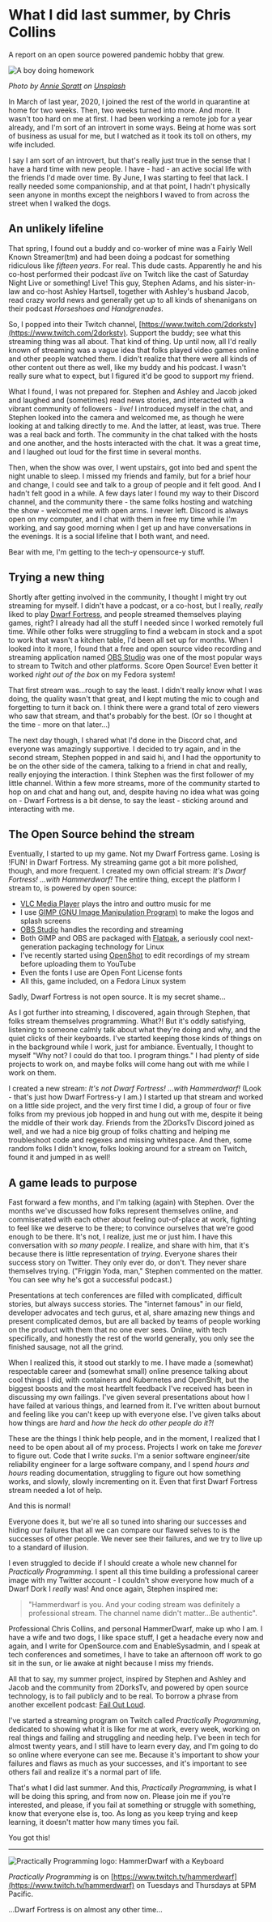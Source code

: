 # What I did last summer, by Chris Collins

A report on an open source powered pandemic hobby that grew.

![A boy doing homework](/img/annie-spratt-homework.jpg)

_Photo by [Annie Spratt](https://unsplash.com/@anniespratt) on [Unsplash](https://unsplash.com/s/photos/homework)_

In March of last year, 2020, I joined the rest of the world in quarantine at home for two weeks. Then, two weeks turned into more. And more. It wasn't too hard on me at first. I had been working a remote job for a year already, and I'm sort of an introvert in some ways. Being at home was sort of business as usual for me, but I watched as it took its toll on others, my wife included.

I say I am sort of an introvert, but that's really just true in the sense that I have a hard time with new people. I have - had - an active social life with the friends I'd made over time. By June, I was starting to feel that lack. I really needed some companionship, and at  that point, I hadn't physically seen anyone in months except the neighbors I waved to from across the street when I walked the dogs.

## An unlikely lifeline

That spring, I found out a buddy and co-worker of mine was a Fairly Well Known Streamer(tm) and had been doing a podcast for something ridiculous like _fifteen years_. For real. This dude casts. Apparently he and his co-host performed their podcast _live_ on Twitch like the cast of Saturday Night Live or something! Live! This guy, Stephen Adams, and his sister-in-law and co-host Ashley Hartsell, together with Ashley's husband Jacob, read crazy world news and generally get up to all kinds of shenanigans on their podcast _Horseshoes and Handgrenades_.

So, I popped into their Twitch channel, [https://www.twitch.com/2dorkstv](https://www.twitch.com/2dorkstv).  Support the buddy; see what this streaming thing was all about. That kind of thing. Up until now, all I'd really known of streaming was a vague idea that folks played video games online and other people watched them. I didn't realize that there were all kinds of other content out there
as well, like my buddy and his podcast. I wasn't really sure what to expect, but I figured it'd be good to support my friend.

What I found, I was not prepared for.  Stephen and Ashley and Jacob joked and laughed and (sometimes) read news stories, and interacted with a vibrant community of followers - _live!_  I introduced myself in the chat, and Stephen looked into the camera and welcomed me, as though he were looking at and talking directly to me.  And the latter, at least, was true.  There was a real back and forth.  The community in the chat talked with the hosts and one another, and the hosts interacted with the chat. It was a great time, and I laughed out loud for the first time in several months.

Then, when the show was over, I went upstairs, got into bed and spent the night unable to sleep. I missed my friends and family, but for a brief hour and change, I could see and talk to a group of people and it felt good. And I hadn't felt good in a while. A few days later I found my way to their Discord channel, and the community there - the same folks hosting and watching the show - welcomed me with open arms. I never left. Discord is always open on my computer, and I chat with them in free my time while I'm working, and say good morning when I get up and have conversations in the evenings.  It is a social lifeline that I both want, and need.

Bear with me, I'm getting to the tech-y opensource-y stuff.

## Trying a new thing

Shortly after getting involved in the community, I thought I might try out streaming for myself. I didn't have a podcast, or a co-host, but I really, _really_ liked to play [Dwarf Fortress](http://www.bay12games.com/dwarves/), and people streamed themselves playing games, right? I already had all the stuff I needed since I worked remotely full time. While other folks were struggling to find a webcam in stock and a spot to work that wasn't a kitchen table, I'd been all set up for months. When I looked into it more, I found that a free and open source video recording and streaming application named [OBS Studio](https://obsproject.com/) was one of the most popular ways to stream to Twitch and other platforms. Score Open Source! Even better it worked _right out of the box_ on my Fedora system!

That first stream was...rough to say the least. I didn't really know what I was doing, the quality wasn't that great, and I kept muting the mic to cough and forgetting to turn it back on. I think there were a grand total of zero viewers who saw that stream, and that's probably for the best. (Or so I thought at the time - more on that later...)

The next day though, I shared what I'd done in the Discord chat, and everyone was amazingly supportive. I decided to try again, and in the second stream, Stephen popped in and said hi, and I had the opportunity to be on the other side of the camera, talking to a friend in chat and really, really enjoying the interaction. I think Stephen was the first follower of my little channel. Within a few more streams, more of the community started to hop on and chat and hang out, and, despite having no idea what was going on - Dwarf Fortress is a bit dense, to say the least - sticking around and interacting with me.

## The Open Source behind the stream

Eventually, I started to up my game. Not my Dwarf Fortress game. Losing is !FUN! in Dwarf Fortress. My streaming game got a bit more polished, though, and more frequent. I created my own official stream: _It's Dwarf Fortress! ...with Hammerdwarf!_  The entire thing, except the platform I stream to, is powered by open source:

* [VLC Media Player](https://www.videolan.org/vlc/index.html) plays the intro and outtro music for me
* I use [GIMP (GNU Image Manipulation Program)](https://www.gimp.org/) to make the logos and splash screens
* [OBS Studio](https://obsproject.com/) handles the recording and streaming
* Both GIMP and OBS are packaged with [Flatpak](https://flatpak.org/), a seriously cool next-generation packaging technology for Linux
* I've recently started using [OpenShot](https://www.openshot.org/) to edit recordings of my stream before uploading them to
    YouTube
* Even the fonts I use are Open Font License fonts
* All this, game included, on a Fedora Linux system

Sadly, Dwarf Fortress is not open source. It is my secret shame...

As I got further into streaming, I discovered, again through Stephen, that folks stream themselves programming. What?! But it's oddly satisfying, listening to someone calmly talk about what they're doing and why, and the quiet clicks of their keyboards.  I've started keeping those kinds of things on in the background while I work, just for ambiance. Eventually, I thought to myself "Why not? I could do that too. I program things." I had plenty of side projects to work on, and maybe folks will come hang out with me while I work on them.

I created a new stream: _It's *not* Dwarf Fortress! ...with Hammerdwarf!_ (Look - that's just how Dwarf Fortress-y I am.) I started up that stream and worked on a little side project, and the very first time I did, a group of four or five folks from my previous job hopped in and hung out with me, despite it being the middle of their work day. Friends from the 2DorksTv Discord joined as well, and we had a nice big group of folks chatting and helping me troubleshoot code and regexes and missing whitespace.  And then, some random folks I didn't know, folks looking around for a stream on Twitch, found it and jumped in as well!

## A game leads to purpose

Fast forward a few months, and I'm talking (again) with Stephen. Over the months we've discussed how folks represent themselves online, and commiserated with each other about feeling out-of-place at work, fighting to feel like we deserve to be there; to convince ourselves that we're good enough to be there. It's not, I realize, just me or just him. I have this conversation with _so many people_. I realize, and share with him, that it's because there is little representation of _trying_. Everyone shares their success story on Twitter. They only ever do, or don't. They never share themselves trying. ("Friggin Yoda, man," Stephen commented on the matter.  You can see why he's got a successful podcast.)

Presentations at tech conferences are filled with complicated, difficult stories, but always success stories. The "internet famous" in our field, developer advocates and tech gurus, et al, share amazing new things and present complicated demos, but are all backed by teams of people working on the product with them that no one ever sees. Online, with tech specifically, and honestly the rest of the world generally, you only see the finished sausage, not all the grind.

When I realized this, it stood out starkly to me. I have made a (somewhat) respectable career and (somewhat small) online presence talking about cool things I did, with containers and Kubernetes and OpenShift, but the biggest boosts and the most heartfelt feedback I've received has been in discussing my own failings. I've given several presentations about how I have failed at various things, and learned from it. I've written about burnout and feeling like you can't keep up with everyone else. I've given talks about how things are _hard_ and _how the heck do other people do it?!_

These are the things I think help people, and in the moment, I realized that I need to be open about all of my process. Projects I work on take me _forever_ to figure out. Code that I write _sucks_. I'm a senior software engineer/site reliability engineer for a large software company, and I spend _hours and hours_ reading documentation, struggling to figure out how something works, and slowly, slowly incrementing on it. Even that first Dwarf Fortress stream needed a lot of help.

And this is normal!

Everyone does it, but we're all so tuned into sharing our successes and hiding our failures that all we can compare our flawed selves to is the successes of other people. We never see their failures, and we try to live up to a standard of illusion.

I even struggled to decide if I should create a whole new channel for _Practically Programming_. I spent all this time building a professional career image with my Twitter account - I couldn't show everyone how much of a Dwarf Dork I _really_ was! And once again, Stephen inspired me:

> "Hammerdwarf is you. And your coding stream was definitely a professional stream. The channel name didn't matter...Be authentic".

Professional Chris Collins, and personal HammerDwarf, make up who I am. I have a wife and two dogs, I like space stuff, I get a headache every now and again, and I write for OpenSource.com and EnableSysadmin, and I speak at tech conferences and sometimes, I have to take an afternoon off work to go sit in the sun, or lie awake at night because I miss my friends.

All that to say, my summer project, inspired by Stephen and Ashley and Jacob and the community from 2DorksTv, and powered by open source technology, is to fail publicly and to be real.  To borrow a phrase from another excellent podcast: [Fail Out Loud](https://open.spotify.com/show/1WcfOvSiD99zrVLFWlFHpo).

I've started a streaming program on Twitch called _Practically Programming_, dedicated to showing what it is like for me at work, every week, working on real things and failing and struggling and needing help. I've been in tech for almost twenty years, and I still have to learn every day, and I'm going to do so online where everyone can see me.  Because it's important to show your failures and flaws as much as your successes, and it's important to see others fail and realize it's a normal part of life.

That's what I did last summer.  And this, _Practically Programming,_ is what I will be doing this spring, and from now on. Please join me if you're interested, and please, if you fail at something or struggle with something, know that everyone else is, too. As long as you keep trying and keep learning, it doesn't matter how many times you fail.

You got this!

***

![Practically Programming logo: HammerDwarf with a Keyboard](img/practically_programming_logo.png)

_Practically Programming_ is on [https://www.twitch.tv/hammerdwarf](https://www.twitch.tv/hammerdwarf) on Tuesdays and Thursdays at 5PM Pacific.

...Dwarf Fortress is on almost any other time...

